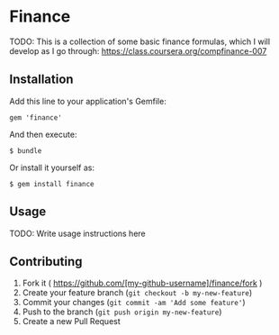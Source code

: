 # Finance

TODO: This is a collection of some basic finance formulas, which I will develop as I go through: https://class.coursera.org/compfinance-007

## Installation

Add this line to your application's Gemfile:

    gem 'finance'

And then execute:

    $ bundle

Or install it yourself as:

    $ gem install finance

## Usage

TODO: Write usage instructions here

## Contributing

1. Fork it ( https://github.com/[my-github-username]/finance/fork )
2. Create your feature branch (`git checkout -b my-new-feature`)
3. Commit your changes (`git commit -am 'Add some feature'`)
4. Push to the branch (`git push origin my-new-feature`)
5. Create a new Pull Request
